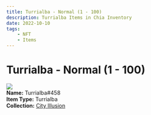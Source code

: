 ```yaml
---
title: Turrialba - Normal (1 - 100)
description: Turrialba Items in Chia Inventory
date: 2022-10-10
tags:
    - NFT
    - Items
---
```


# Turrialba - Normal (1 - 100)
<div class="item_thumbnail">
<img loading="lazy" src="https://zyzf6xerwrnwdxtz5wqmgmmavrjrjj64q5h2lyiduyvynnkvyyxa.arweave.net/zjJfXJG0W2Heee2gwzGArFMUp9yHT6XhA6YrhrVVxi4"><br/>
<div><strong>Name:</strong> Turrialba#458</div>
<div><strong>Item Type:</strong> Turrialba</div>
<div><strong>Collection:</strong> <a href="https://www.spacescan.io/xch/nft/collection/col1lend2dcn558km4wcwta4xnkfv3xpcmlp9kyt0m909emvfxechlyqdl5ndg">City Illusion</a></div>
</div>

